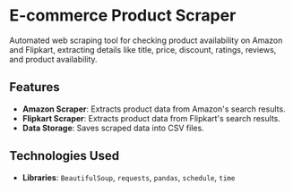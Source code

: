 # E-commerce Product Scraper

Automated web scraping tool for checking product availability on Amazon and Flipkart, extracting details like title, price, discount, ratings, reviews, and product availability.

## Features
- **Amazon Scraper**: Extracts product data from Amazon's search results.
- **Flipkart Scraper**: Extracts product data from Flipkart's search results.
- **Data Storage**: Saves scraped data into CSV files.

## Technologies Used
- **Libraries**: `BeautifulSoup`, `requests`, `pandas`, `schedule`, `time`
